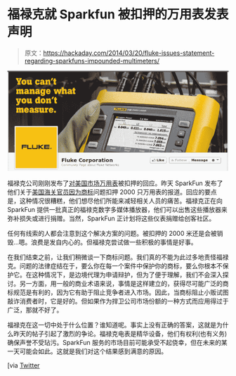 # 福禄克就 Sparkfun 被扣押的万用表发表声明

> 原文：<https://hackaday.com/2014/03/20/fluke-issues-statement-regarding-sparkfuns-impounded-multimeters/>

![fluke-reponds-to-sparkfun-dmm-impounding](img/207c81435a2d65d8b65f977e824a84a0.png)

福禄克公司刚刚发布了[对美国市场万用表](https://www.facebook.com/notes/fluke-corporation/sparkfun-we-hear-you/10151978262765592)被扣押的回应。昨天 SparkFun 发布了他们关于[美国海关官员因为商标](http://hackaday.com/2014/03/19/multimeters-without-a-country-flukes-broad-trademark-bans-yellow-multimeter-imports/)问题扣押 2000 只万用表的报道。回应的要点是，这种情况很糟糕，他们想尽他们所能来减轻相关人员的痛苦。福禄克正在向 SparkFun 提供一批真正的福禄克数字多媒体播放器，他们可以出售这些播放器来弥补损失或进行捐赠。当然，SparkFun 正计划将这些仪表捐赠给创客社区。

任何有线索的人都会注意到这个解决方案的问题。被扣押的 2000 米还是会被销毁…嗯。浪费是发自内心的。但福禄克尝试做一些积极的事情是好事。

在我们结束之前，让我们稍微谈一下商标问题。我们真的不能为此过多地责怪福禄克。问题的法律症结在于，要么你在每一个案件中保护你的商标，要么你根本不保护它。在这种情况下，是边境代理为申请辩护，但为了便于理解，我们不会深入探讨。另一方面，用一般的商业术语来说，事情是这样建立的，获得尽可能广泛的商标规范是有利的，因为它有助于阻止竞争者进入市场。因此，当商标阻止小贩试图敲诈消费者时，它是好的。但如果作为捍卫公司市场份额的一种方式而应用得过于广泛，那就不好了。

福禄克在这一切中处于什么位置？谁知道呢。事实上没有正确的答案，这就是为什么昨天的帖子引起了激烈的争论。福禄克电表是精华设备，他们有权利(也有义务)确保声誉不受玷污。SparkFun 服务的市场目前可能承受不起侥幸，但在未来的某一天可能会如此。这就是我们对这个结果感到满意的原因。

[via [Twitter](https://twitter.com/sparkfun/status/446740042367520768)